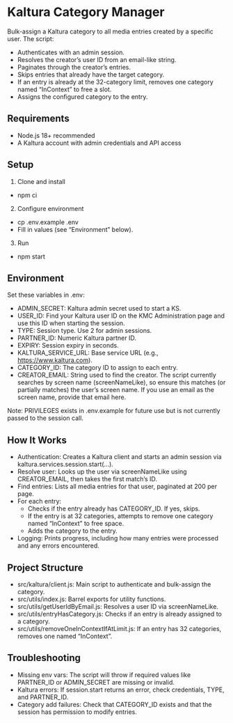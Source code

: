 # Kaltura Category Manager

Bulk-assign a Kaltura category to all media entries created by a specific user.
The script:

- Authenticates with an admin session.
- Resolves the creator’s user ID from an email-like string.
- Paginates through the creator’s entries.
- Skips entries that already have the target category.
- If an entry is already at the 32-category limit, removes one category named
“InContext” to free a slot.
- Assigns the configured category to the entry.

## Requirements

- Node.js 18+ recommended
- A Kaltura account with admin credentials and API access

## Setup

1. Clone and install

- npm ci

2. Configure environment

- cp .env.example .env
- Fill in values (see “Environment” below).

3. Run

- npm start

## Environment

Set these variables in .env:

- ADMIN_SECRET: Kaltura admin secret used to start a KS.
- USER_ID: Find your Kaltura user ID on the KMC Administration page and use this ID when starting the session.
- TYPE: Session type. Use 2 for admin sessions.
- PARTNER_ID: Numeric Kaltura partner ID.
- EXPIRY: Session expiry in seconds.
- KALTURA_SERVICE_URL: Base service URL (e.g., https://www.kaltura.com).
- CATEGORY_ID: The category ID to assign to each entry.
- CREATOR_EMAIL: String used to find the creator. The script currently searches
by screen name (screenNameLike), so ensure this matches (or partially matches)
the user’s screen name. If you use an email as the screen name, provide that
email here.

Note: PRIVILEGES exists in .env.example for future use but is not currently
passed to the session call.

## How It Works

- Authentication: Creates a Kaltura client and starts an admin session via
kaltura.services.session.start(...).
- Resolve user: Looks up the user via screenNameLike using CREATOR_EMAIL, then
takes the first match’s ID.
- Find entries: Lists all media entries for that user, paginated at 200 per
page.
- For each entry:
    - Checks if the entry already has CATEGORY_ID. If yes, skips.
    - If the entry is at 32 categories, attempts to remove one category named
“InContext” to free space.
    - Adds the category to the entry.
- Logging: Prints progress, including how many entries were processed and any
errors encountered.

## Project Structure

- src/kaltura/client.js: Main script to authenticate and bulk-assign the
category.
- src/utils/index.js: Barrel exports for utility functions.
- src/utils/getUserIdByEmail.js: Resolves a user ID via screenNameLike.
- src/utils/entryHasCategory.js: Checks if an entry is already assigned to
a category.
- src/utils/removeOneInContextIfAtLimit.js: If an entry has 32 categories,
removes one named “InContext”.


## Troubleshooting

- Missing env vars: The script will throw if required values like PARTNER_ID or
ADMIN_SECRET are missing or invalid.
- Kaltura errors: If session.start returns an error, check credentials, TYPE,
and PARTNER_ID.
- Category add failures: Check that CATEGORY_ID exists and that the session has
permission to modify entries.

